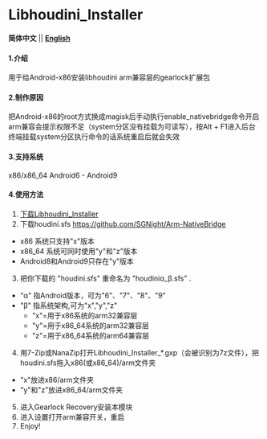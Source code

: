 # Libhoudini_Installer

 **简体中文** || [ **English** ](README.md)

#### 1.介绍
用于给Android-x86安装libhoudini arm兼容层的gearlock扩展包

#### 2.制作原因
把Android-x86的root方式换成magisk后手动执行enable_nativebridge命令开启arm兼容会提示权限不足（system分区没有挂载为可读写），按Alt + F1进入后台终端挂载system分区执行命令的话系统重启后就会失效

#### 3.支持系统
x86/x86_64 Android6 - Android9

#### 4.使用方法

1.  [下载Libhoudini_Installer](https://github.com/natsumerinchan/Libhoudini_Installer/releases)
2.  下载houdini.sfs https://github.com/SGNight/Arm-NativeBridge

- x86 系统只支持"x"版本
- x86_64 系统可同时使用"y"和"z"版本
- Android8和Android9只存在"y"版本

3.  把你下载的 "houdini.sfs" 重命名为 "houdiniα_β.sfs" .

- "α" 指Android版本，可为"6"、"7"、"8"、"9"
- "β" 指系统架构,可为"x","y","z" 
   - "x"=用于x86系统的arm32兼容层
   - "y"=用于x86_64系统的arm32兼容层
   - "z"=用于x86_64系统的arm64兼容层

4.  用7-Zip或NanaZip打开Libhoudini_Installer_*.gxp（会被识别为7z文件），把houdini.sfs拖入x86(或x86_64)/arm文件夹
- "x"放进x86/arm文件夹
- "y"和"z"放进x86_64/arm文件夹

5.  进入Gearlock Recovery安装本模块
6.  进入设置打开arm兼容开关，重启
7.  Enjoy!

